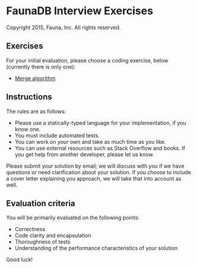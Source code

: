# FaunaDB Interview Exercises

Copyright 2015, Fauna, Inc. All rights reserved.

## Exercises

For your initial evaluation, please choose a coding exercise, below (currently there is only one):

- [Merge algorithm](https://github.com/faunadb/exercises/blob/master/merge.md)

## Instructions

The rules are as follows:

- Please use a statically-typed language for your implementation, if you know one.
- You must include automated tests.
- You can work on your own and take as much time as you like.
- You can use external resources such as Stack Overflow and books. If you get help from another developer, please let us know.

Please submit your solution by email; we will discuss with you if we have questions or need clarification about your solution. If you choose to include a cover letter explaining you approach, we will take that into account as well.

## Evaluation criteria

You will be primarily evaluated on the following points:

- Correctness
- Code clarity and encapsulation
- Thoroughness of tests
- Understanding of the performance characteristics of your solution

Good luck!
